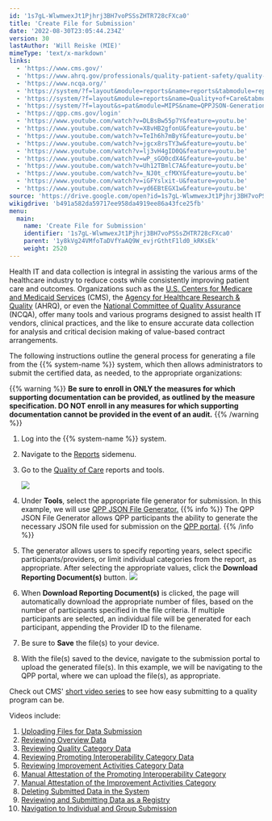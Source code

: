 ```yaml
---
id: '1s7gL-WlwmwexJt1Pjhrj3BH7voPSSsZHTR728cFXca0'
title: 'Create File for Submission'
date: '2022-08-30T23:05:44.234Z'
version: 30
lastAuthor: 'Will Reiske (MIE)'
mimeType: 'text/x-markdown'
links:
  - 'https://www.cms.gov/'
  - 'https://www.ahrq.gov/professionals/quality-patient-safety/quality-resources/index.html'
  - 'https://www.ncqa.org/'
  - 'https://system/?f=layout&module=reports&name=reports&tabmodule=reports'
  - 'https://system/?f=layout&module=reports&name=Quality+of+Care&tabmodule=reports&t=Quality+of+Care'
  - 'https://system/?f=layout&s=pat&module=MIPS&name=QPPJSON-Generation&t=Quality+of+Care&tabmodule=reports'
  - 'https://qpp.cms.gov/login'
  - 'https://www.youtube.com/watch?v=DLBsBw55p7Y&feature=youtu.be'
  - 'https://www.youtube.com/watch?v=X8vHB2gfonU&feature=youtu.be'
  - 'https://www.youtube.com/watch?v=TeIh6h7mByY&feature=youtu.be'
  - 'https://www.youtube.com/watch?v=jgcx8rsTY3w&feature=youtu.be'
  - 'https://www.youtube.com/watch?v=lj3vH4gID0Q&feature=youtu.be'
  - 'https://www.youtube.com/watch?v=wP_sGO0cdX4&feature=youtu.be'
  - 'https://www.youtube.com/watch?v=Uh12TBmlC7A&feature=youtu.be'
  - 'https://www.youtube.com/watch?v=_NJ0t_cfMXY&feature=youtu.be'
  - 'https://www.youtube.com/watch?v=iGFYslxit-U&feature=youtu.be'
  - 'https://www.youtube.com/watch?v=yd6EBtEGX1w&feature=youtu.be'
source: 'https://drive.google.com/open?id=1s7gL-WlwmwexJt1Pjhrj3BH7voPSSsZHTR728cFXca0'
wikigdrive: 'b491a582da59717ee958da4919ee86a43fce25fb'
menu:
  main:
    name: 'Create File for Submission'
    identifier: '1s7gL-WlwmwexJt1Pjhrj3BH7voPSSsZHTR728cFXca0'
    parent: '1y8kVg24VMfoTaDVfYaAQ9W_evjrGthtF1ld0_kRKsEk'
    weight: 2520
---
```

Health IT and data collection is integral in assisting the various arms of the healthcare industry to reduce costs while consistently improving patient care and outcomes. Organizations such as the [U.S. Centers for Medicare and Medicaid Services](https://www.cms.gov/) (CMS), the [Agency for Healthcare Research & Quality](https://www.ahrq.gov/professionals/quality-patient-safety/quality-resources/index.html) (AHRQ), or even the [National Committee of Quality Assurance](https://www.ncqa.org/) (NCQA), offer many tools and various programs designed to assist health IT vendors, clinical practices, and the like to ensure accurate data collection for analysis and critical decision making of value-based contract arrangements.

The following instructions outline the general process for generating a file from the {{% system-name %}} system, which then allows administrators to submit the certified data, as needed, to the appropriate organizations: 

{{% warning %}}
**Be sure to enroll in ONLY the measures for which supporting documentation can be provided, as outlined by the measure specification. DO NOT enroll in any measures for which supporting documentation cannot be provided in the event of an audit.**
{{% /warning %}}

1. Log into the {{% system-name %}} system.
2. Navigate to the [Reports](https://system/?f=layout&module=reports&name=reports&tabmodule=reports) sidemenu.
3. Go to the [Quality of Care](https://system/?f=layout&module=reports&name=Quality+of+Care&tabmodule=reports&t=Quality+of+Care) reports and tools.

   <img src="../create-file-for-submission.assets/18db19fee9484382067fc4a890a6076b.png" />  

4. Under <strong>Tools</strong>, select the appropriate file generator for submission. In this example, we will use [QPP JSON File Generator.](https://system/?f=layout&s=pat&module=MIPS&name=QPPJSON-Generation&t=Quality+of+Care&tabmodule=reports)
{{% info %}}
   The QPP JSON File Generator allows QPP participants the ability to generate the necessary JSON file used for submission on the [QPP portal](https://qpp.cms.gov/login).
{{% /info %}}
5. The generator allows users to specify reporting years, select specific participants/providers, or limit individual categories from the report, as appropriate. After selecting the appropriate values, click the <strong>Download Reporting Document(s)</strong> button.
   <img src="../create-file-for-submission.assets/19d7798c4ae6265e40b9bb1f471b1640.png" />  

6. When <strong>Download Reporting Document(s)</strong> is clicked, the page will automatically download the appropriate number of files, based on the number of participants specified in the file criteria. If multiple participants are selected, an individual file will be generated for each participant, appending the Provider ID to the filename.
7. Be sure to <strong>Save</strong> the file(s) to your device.
8. With the file(s) saved to the device, navigate to the submission portal to upload the generated file(s). In this example, we will be navigating to the QPP portal, where we can upload the file(s), as appropriate. 

Check out CMS' [short video series](https://www.youtube.com/watch?v=DLBsBw55p7Y&feature=youtu.be) to see how easy submitting to a quality program can be.

Videos include:
1. [Uploading Files for Data Submission](https://www.youtube.com/watch?v=DLBsBw55p7Y&feature=youtu.be)
2. [Reviewing Overview Data](https://www.youtube.com/watch?v=X8vHB2gfonU&feature=youtu.be)
3. [Reviewing Quality Category Data](https://www.youtube.com/watch?v=TeIh6h7mByY&feature=youtu.be)
4. [Reviewing Promoting Interoperability Category Data](https://www.youtube.com/watch?v=jgcx8rsTY3w&feature=youtu.be)
5. [Reviewing Improvement Activities Category Data](https://www.youtube.com/watch?v=lj3vH4gID0Q&feature=youtu.be)
6. [Manual Attestation of the Promoting Interoperability Category](https://www.youtube.com/watch?v=wP_sGO0cdX4&feature=youtu.be)
7. [Manual Attestation of the Improvement Activities Category](https://www.youtube.com/watch?v=Uh12TBmlC7A&feature=youtu.be)
8. [Deleting Submitted Data in the System](https://www.youtube.com/watch?v=_NJ0t_cfMXY&feature=youtu.be)
9. [Reviewing and Submitting Data as a Registry](https://www.youtube.com/watch?v=iGFYslxit-U&feature=youtu.be)
10. [Navigation to Individual and Group Submission](https://www.youtube.com/watch?v=yd6EBtEGX1w&feature=youtu.be)
